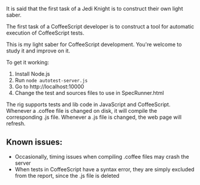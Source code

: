 It is said that the first task of a Jedi Knight is to construct their own
light saber.

The first task of a CoffeeScript developer is to construct a tool for automatic
execution of CoffeeScript tests.

This is my light saber for CoffeeScript development. You're welcome to study it and
improve on it.

To get it working:

1. Install Node.js
2. Run <code>node autotest-server.js</code>
3. Go to http://localhost:10000
4. Change the test and sources files to use in SpecRunner.html

The rig supports tests and lib code in JavaScript and CoffeeScript.
Whenever a .coffee file is changed on disk, it will compile the corresponding
.js file. Whenever a .js file is changed, the web page will refresh.

Known issues:
-------------
* Occasionally, timing issues when compiling .coffee files may crash the server
* When tests in CoffeeScript have a syntax error, they are simply excluded from the report, since the .js file is deleted

